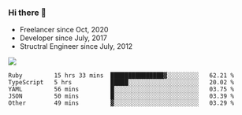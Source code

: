 ### Hi there 👋

- Freelancer since Oct, 2020
- Developer since July, 2017
- Structral Engineer since July, 2012

<img src="https://github-readme-stats.vercel.app/api?username=an-lee&show_icons=true&icon_color=0366d6&text_color=24292e&bg_color=ffffff&hide_title=true" />

<!--START_SECTION:waka-->
```text
Ruby         15 hrs 33 mins  ███████████████▓░░░░░░░░░   62.21 % 
TypeScript   5 hrs           █████░░░░░░░░░░░░░░░░░░░░   20.02 % 
YAML         56 mins         █░░░░░░░░░░░░░░░░░░░░░░░░   03.75 % 
JSON         50 mins         █░░░░░░░░░░░░░░░░░░░░░░░░   03.39 % 
Other        49 mins         ▓░░░░░░░░░░░░░░░░░░░░░░░░   03.29 % 
```
<!--END_SECTION:waka-->
